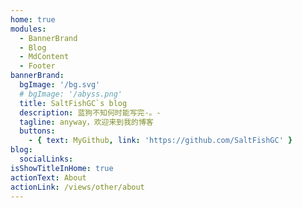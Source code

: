 ```yaml
---
home: true
modules:
  - BannerBrand
  - Blog
  - MdContent
  - Footer
bannerBrand:
  bgImage: '/bg.svg'
  # bgImage: '/abyss.png'
  title: SaltFishGC`s blog
  description: 蓝狗不知何时能写完-。-
  tagline: anyway，欢迎来到我的博客
  buttons:
    - { text: MyGithub, link: 'https://github.com/SaltFishGC' }
blog:
  socialLinks:
isShowTitleInHome: true
actionText: About
actionLink: /views/other/about
---
```

